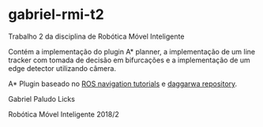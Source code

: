 # gabriel-rmi-t2
Trabalho 2 da disciplina de Robótica Móvel Inteligente

Contém a implementação do plugin A* planner, a implementação de um line tracker com tomada de decisão em bifurcações e a implementação de um edge detector utilizando câmera.

A* Plugin baseado no [ROS navigation tutorials](http://wiki.ros.org/navigation/Tutorials/Writing%20A%20Global%20Path%20Planner%20As%20Plugin%20in%20ROS) e [daggarwa repository](https://github.com/daggarwa/AStar_Plugin_ROS).

Gabriel Paludo Licks

Robótica Móvel Inteligente 2018/2
